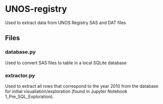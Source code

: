 # UNOS-registry
Used to extract data from UNOS Registry SAS and DAT files



## Files

### database.py
Used to convert SAS files to table in a local SQLite database

### extractor.py
Used to extract all rows that correspond to the year 2010 from the database for initial visualiation/exploration (found in Jupyter Notebook 1_Pre_SQL_Exploration).  
